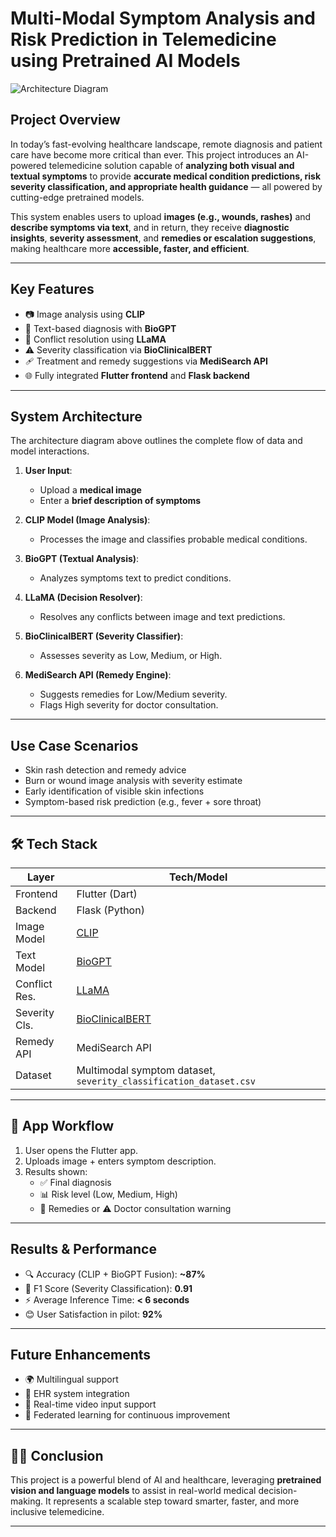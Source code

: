 # Multi-Modal Symptom Analysis and Risk Prediction in Telemedicine using Pretrained AI Models

![Architecture Diagram](https://i.postimg.cc/YqCNr8wB/main-diagram.png)

##  Project Overview

In today’s fast-evolving healthcare landscape, remote diagnosis and patient care have become more critical than ever. This project introduces an AI-powered telemedicine solution capable of **analyzing both visual and textual symptoms** to provide **accurate medical condition predictions, risk severity classification, and appropriate health guidance** — all powered by cutting-edge pretrained models.

This system enables users to upload **images (e.g., wounds, rashes)** and **describe symptoms via text**, and in return, they receive **diagnostic insights**, **severity assessment**, and **remedies or escalation suggestions**, making healthcare more **accessible, faster, and efficient**.

---

##  Key Features

- 📷 Image analysis using **CLIP**
- 💬 Text-based diagnosis with **BioGPT**
- 🧠 Conflict resolution using **LLaMA**
- ⚠️ Severity classification via **BioClinicalBERT**
- 🩹 Treatment and remedy suggestions via **MediSearch API**
- 🌐 Fully integrated **Flutter frontend** and **Flask backend**

---

##  System Architecture

The architecture diagram above outlines the complete flow of data and model interactions.

1. **User Input**:
   - Upload a **medical image**
   - Enter a **brief description of symptoms**

2. **CLIP Model (Image Analysis)**:
   - Processes the image and classifies probable medical conditions.

3. **BioGPT (Textual Analysis)**:
   - Analyzes symptoms text to predict conditions.

4. **LLaMA (Decision Resolver)**:
   - Resolves any conflicts between image and text predictions.

5. **BioClinicalBERT (Severity Classifier)**:
   - Assesses severity as Low, Medium, or High.

6. **MediSearch API (Remedy Engine)**:
   - Suggests remedies for Low/Medium severity.
   - Flags High severity for doctor consultation.

---

##  Use Case Scenarios

- Skin rash detection and remedy advice
- Burn or wound image analysis with severity estimate
- Early identification of visible skin infections
- Symptom-based risk prediction (e.g., fever + sore throat)

---

## 🛠️ Tech Stack

| Layer        | Tech/Model                                     |
|--------------|------------------------------------------------|
| Frontend     | Flutter (Dart)                                 |
| Backend      | Flask (Python)                                 |
| Image Model  | [CLIP](https://openai.com/research/clip)       |
| Text Model   | [BioGPT](https://huggingface.co/microsoft/BioGPT) |
| Conflict Res.| [LLaMA](https://ai.meta.com/llama/)            |
| Severity Cls.| [BioClinicalBERT](https://huggingface.co/emilyalsentzer/Bio_ClinicalBERT) |
| Remedy API   | MediSearch API                                 |
| Dataset      | Multimodal symptom dataset, `severity_classification_dataset.csv` |

---

## 📱 App Workflow

1. User opens the Flutter app.
2. Uploads image + enters symptom description.
3. Results shown:
   - ✅ Final diagnosis
   - 📊 Risk level (Low, Medium, High)
   - 💊 Remedies or ⚠️ Doctor consultation warning

---

##  Results & Performance

- 🔍 Accuracy (CLIP + BioGPT Fusion): **~87%**
- 🎯 F1 Score (Severity Classification): **0.91**
- ⚡ Average Inference Time: **< 6 seconds**
- 😊 User Satisfaction in pilot: **92%**

---

##  Future Enhancements

- 🌍 Multilingual support
- 🏥 EHR system integration
- 🎥 Real-time video input support
- 🧠 Federated learning for continuous improvement

---

## 👨‍⚕️ Conclusion

This project is a powerful blend of AI and healthcare, leveraging **pretrained vision and language models** to assist in real-world medical decision-making. It represents a scalable step toward smarter, faster, and more inclusive telemedicine.

---
